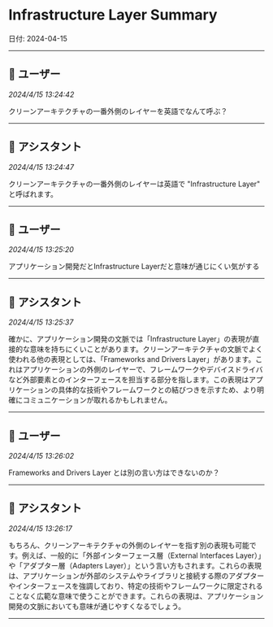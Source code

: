 # Infrastructure Layer Summary

日付: 2024-04-15

---

## 👤 ユーザー
*2024/4/15 13:24:42*

クリーンアーキテクチャの一番外側のレイヤーを英語でなんて呼ぶ？

---

## 🤖 アシスタント
*2024/4/15 13:24:47*

クリーンアーキテクチャの一番外側のレイヤーは英語で "Infrastructure Layer" と呼ばれます。

---

## 👤 ユーザー
*2024/4/15 13:25:20*

アプリケーション開発だとInfrastructure Layerだと意味が通じにくい気がする

---

## 🤖 アシスタント
*2024/4/15 13:25:37*

確かに、アプリケーション開発の文脈では「Infrastructure Layer」の表現が直接的な意味を持ちにくいことがあります。クリーンアーキテクチャの文脈でよく使われる他の表現としては、「Frameworks and Drivers Layer」があります。これはアプリケーションの外側のレイヤーで、フレームワークやデバイスドライバなど外部要素とのインターフェースを担当する部分を指します。この表現はアプリケーションの具体的な技術やフレームワークとの結びつきを示すため、より明確にコミュニケーションが取れるかもしれません。

---

## 👤 ユーザー
*2024/4/15 13:26:02*

Frameworks and Drivers Layer とは別の言い方はできないのか？

---

## 🤖 アシスタント
*2024/4/15 13:26:17*

もちろん、クリーンアーキテクチャの外側のレイヤーを指す別の表現も可能です。例えば、一般的に「外部インターフェース層（External Interfaces Layer）」や「アダプター層（Adapters Layer）」という言い方もされます。これらの表現は、アプリケーションが外部のシステムやライブラリと接続する際のアダプターやインターフェースを強調しており、特定の技術やフレームワークに限定されることなく広範な意味で使うことができます。これらの表現は、アプリケーション開発の文脈においても意味が通じやすくなるでしょう。

---
